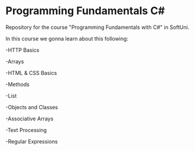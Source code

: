 # Programming Fundamentals C#
Repository for the course "Programming Fundamentals with C#" in SoftUni.

In this course we gonna learn about this following: 

-HTTP Basics 

-Arrays

-HTML & CSS Basics 

-Methods 

-List 

-Objects and Classes

-Associative Arrays

-Text Processing

-Regular Expressions


